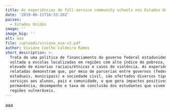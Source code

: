 ```yaml
---
title: As experiências de full-service community schools nos Estados Unidos
date: '2019-06-11T16:33:26Z'
paises:
  - Estados Unidos
image: ''
image_big: ''
alt: aaa
file: /uploads/viviane_eua-v2.pdf
author: Viviane Coelho Caldeira Ramos
short_description: >-
  Trata de uma política de financiamento do governo federal estadunidense
  voltada a escolas localizadas em regiões com alto índice de pobreza, número
  elevado de minorias raciais/étnicas e casos de violência. As experiências
  relatadas demonstram que, por meio de parcerias entre governos (federal,
  estaduais, municipais) e sociedade civil, são ofertados diversos tipos de
  serviços aos alunos, pais e comunidade, o que gera impactos positivos na
  permanência, desempenho e taxa de conclusão dos estudantes que vivem em
  regiões vulneráveis.
---
```

aaa
